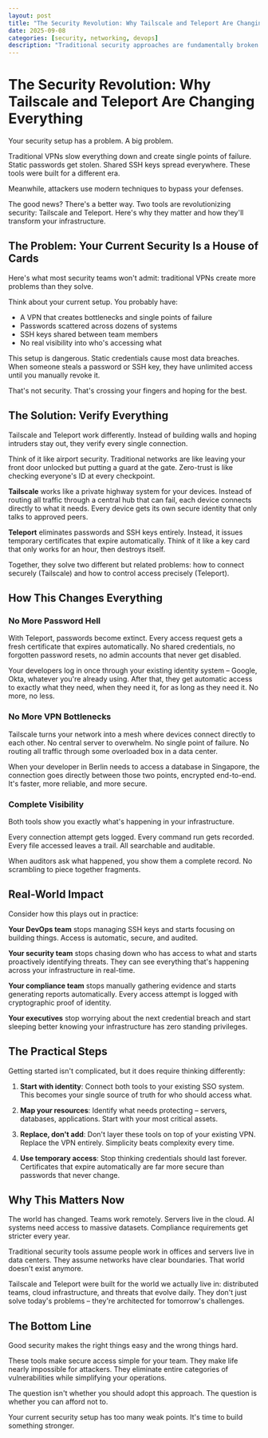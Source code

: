 ```yaml
---
layout: post
title: "The Security Revolution: Why Tailscale and Teleport Are Changing Everything"
date: 2025-09-08
categories: [security, networking, devops]
description: "Traditional security approaches are fundamentally broken. Here's how Tailscale and Teleport are revolutionizing infrastructure security."
---
```


# The Security Revolution: Why Tailscale and Teleport Are Changing Everything

Your security setup has a problem. A big problem.

Traditional VPNs slow everything down and create single points of failure. Static passwords get stolen. Shared SSH keys spread everywhere. These tools were built for a different era.

Meanwhile, attackers use modern techniques to bypass your defenses.

The good news? There's a better way. Two tools are revolutionizing security: Tailscale and Teleport. Here's why they matter and how they'll transform your infrastructure.

## The Problem: Your Current Security Is a House of Cards

Here's what most security teams won't admit: traditional VPNs create more problems than they solve.

Think about your current setup. You probably have:
- A VPN that creates bottlenecks and single points of failure
- Passwords scattered across dozens of systems
- SSH keys shared between team members
- No real visibility into who's accessing what

This setup is dangerous. Static credentials cause most data breaches. When someone steals a password or SSH key, they have unlimited access until you manually revoke it.

That's not security. That's crossing your fingers and hoping for the best.

## The Solution: Verify Everything

Tailscale and Teleport work differently. Instead of building walls and hoping intruders stay out, they verify every single connection.

Think of it like airport security. Traditional networks are like leaving your front door unlocked but putting a guard at the gate. Zero-trust is like checking everyone's ID at every checkpoint.

**Tailscale** works like a private highway system for your devices. Instead of routing all traffic through a central hub that can fail, each device connects directly to what it needs. Every device gets its own secure identity that only talks to approved peers.

**Teleport** eliminates passwords and SSH keys entirely. Instead, it issues temporary certificates that expire automatically. Think of it like a key card that only works for an hour, then destroys itself.

Together, they solve two different but related problems: how to connect securely (Tailscale) and how to control access precisely (Teleport).

## How This Changes Everything

### No More Password Hell

With Teleport, passwords become extinct. Every access request gets a fresh certificate that expires automatically. No shared credentials, no forgotten password resets, no admin accounts that never get disabled.

Your developers log in once through your existing identity system – Google, Okta, whatever you're already using. After that, they get automatic access to exactly what they need, when they need it, for as long as they need it. No more, no less.

### No More VPN Bottlenecks

Tailscale turns your network into a mesh where devices connect directly to each other. No central server to overwhelm. No single point of failure. No routing all traffic through some overloaded box in a data center.

When your developer in Berlin needs to access a database in Singapore, the connection goes directly between those two points, encrypted end-to-end. It's faster, more reliable, and more secure.

### Complete Visibility

Both tools show you exactly what's happening in your infrastructure.

Every connection attempt gets logged. Every command run gets recorded. Every file accessed leaves a trail. All searchable and auditable.

When auditors ask what happened, you show them a complete record. No scrambling to piece together fragments.

## Real-World Impact

Consider how this plays out in practice:

**Your DevOps team** stops managing SSH keys and starts focusing on building things. Access is automatic, secure, and audited.

**Your security team** stops chasing down who has access to what and starts proactively identifying threats. They can see everything that's happening across your infrastructure in real-time.

**Your compliance team** stops manually gathering evidence and starts generating reports automatically. Every access attempt is logged with cryptographic proof of identity.

**Your executives** stop worrying about the next credential breach and start sleeping better knowing your infrastructure has zero standing privileges.

## The Practical Steps

Getting started isn't complicated, but it does require thinking differently:

1. **Start with identity**: Connect both tools to your existing SSO system. This becomes your single source of truth for who should access what.

2. **Map your resources**: Identify what needs protecting – servers, databases, applications. Start with your most critical assets.

3. **Replace, don't add**: Don't layer these tools on top of your existing VPN. Replace the VPN entirely. Simplicity beats complexity every time.

4. **Use temporary access**: Stop thinking credentials should last forever. Certificates that expire automatically are far more secure than passwords that never change.

## Why This Matters Now

The world has changed. Teams work remotely. Servers live in the cloud. AI systems need access to massive datasets. Compliance requirements get stricter every year.

Traditional security tools assume people work in offices and servers live in data centers. They assume networks have clear boundaries. That world doesn't exist anymore.

Tailscale and Teleport were built for the world we actually live in: distributed teams, cloud infrastructure, and threats that evolve daily. They don't just solve today's problems – they're architected for tomorrow's challenges.

## The Bottom Line

Good security makes the right things easy and the wrong things hard.

These tools make secure access simple for your team. They make life nearly impossible for attackers. They eliminate entire categories of vulnerabilities while simplifying your operations.

The question isn't whether you should adopt this approach. The question is whether you can afford not to.

Your current security setup has too many weak points. It's time to build something stronger.